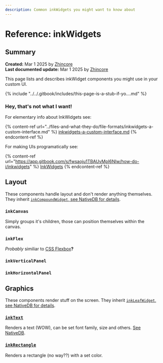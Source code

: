 ```yaml
---
description: Common inkWidgets you might want to know about
---
```


# Reference: inkWidgets

## Summary

**Created:** Mar 1 2025 by [Zhincore](https://app.gitbook.com/u/OsI9JXgCSSbt40hb327iBDif7Xv1 "mention")\
**Last documented update:** Mar 1 2025 by [Zhincore](https://app.gitbook.com/u/OsI9JXgCSSbt40hb327iBDif7Xv1 "mention")

This page lists and describes inkWidget components you might use in your custom UI.

{% include "../../.gitbook/includes/this-page-is-a-stub-if-yo....md" %}

### Hey, that's not what I want!

For elementary info about InkWidgets see:

{% content-ref url="../files-and-what-they-do/file-formats/inkwidgets-a-custom-interface.md" %}
[inkwidgets-a-custom-interface.md](../files-and-what-they-do/file-formats/inkwidgets-a-custom-interface.md)
{% endcontent-ref %}

For making UIs programatically see:

{% content-ref url="https://app.gitbook.com/s/fwsaoju1TBAUvMpI6NIw/how-do-i/inkwidgets" %}
[InkWidgets](https://app.gitbook.com/s/fwsaoju1TBAUvMpI6NIw/how-do-i/inkwidgets)
{% endcontent-ref %}

## Layout

These components handle layout and don't render anything themselves. They inherit [`inkCompoundWidget`, see NativeDB for details](https://nativedb.red4ext.com/c/6908765955958788).

### `inkCanvas`

Simply groups it's children, those can position themselves within the canvas.

### `inkFlex`&#x20;

_Probably_ similiar to [CSS Flexbox](https://developer.mozilla.org/en-US/docs/Learn_web_development/Core/CSS_layout/Flexbox)**?**

### `inkVerticalPanel`&#x20;



### `inkHorizontalPanel`&#x20;



## Graphics

These components render stuff on the screen. They inherit [`inkLeafWidget`, see NativeDB for details](https://nativedb.red4ext.com/c/7203179131496625).

### &#x20;[`inkText`](https://nativedb.red4ext.com/c/2864209969622273)&#x20;

Renders a text (WOW), can be set font family, size and others. [See NativeDB](https://nativedb.red4ext.com/c/2864209969622273).

### &#x20;[`inkRectangle`](https://nativedb.red4ext.com/s/1658767415789575)&#x20;

Renders a rectangle (no way??) with a set color.

